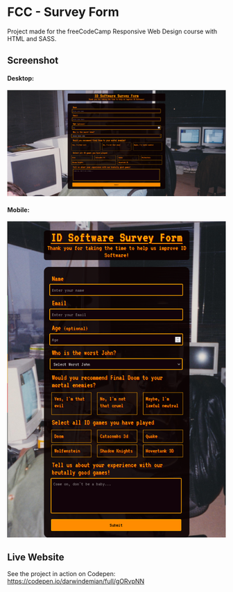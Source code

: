 # FCC - Survey Form

Project made for the freeCodeCamp Responsive Web Design course with HTML and SASS.

## Screenshot
#### Desktop:
![screenshot](https://github.com/DarwinDemian/FCC-Survey-Form/blob/406c73d29fcb4a0af2c1378c7c5a5fd5015c6ec4/desktop.png)

#### Mobile:
![screenshot](https://github.com/DarwinDemian/FCC-Survey-Form/blob/715c2088c8fa16f5adb4c10da89217210f740a2b/mobile.png)

## Live Website
See the project in action on Codepen:
https://codepen.io/darwindemian/full/gORvpNN
